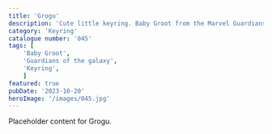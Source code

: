 ```yaml
---
title: 'Grogu'
description: 'Cute little keyring. Baby Groot from the Marvel Guardians of the Galaxy and Avengers movies'
category: 'Keyring'
catalogue number: '045'
tags: [
    'Baby Groot', 
    'Guardians of the galaxy',
    'Keyring', 
    ]
featured: true
pubDate: '2023-10-20'
heroImage: '/images/045.jpg'
---
```


Placeholder content for Grogu.